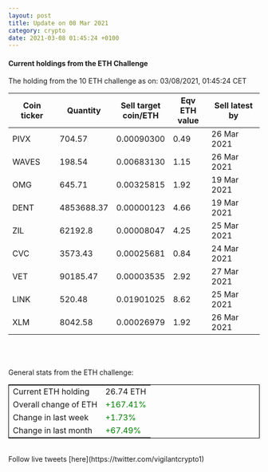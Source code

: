 ```yaml
---
layout: post
title: Update on 08 Mar 2021
category: crypto
date: 2021-03-08 01:45:24 +0100
---
```

<!-- Global site tag (gtag.js) - Google Analytics -->
<script async src="https://www.googletagmanager.com/gtag/js?id=UA-103831149-5"></script>
<script>
  window.dataLayer = window.dataLayer || [];
  function gtag(){dataLayer.push(arguments);}
  gtag('js', new Date());

  gtag('config', 'UA-103831149-5');
</script>


#### Current holdings from the ETH Challenge

The holding from the 10 ETH challenge as on: 03/08/2021, 01:45:24 CET

|Coin ticker|Quantity|Sell target<br>coin/ETH|Eqv ETH<br>value|Sell latest by|
|-----------|--------|-----------|-----------|--------------|
PIVX|704.57|  0.00090300|0.49|26 Mar 2021|
WAVES|198.54|  0.00683130|1.15|26 Mar 2021|
OMG|645.71|  0.00325815|1.92|19 Mar 2021|
DENT|4853688.37|  0.00000123|4.66|19 Mar 2021|
ZIL|62192.8|  0.00008047|4.25|25 Mar 2021|
CVC|3573.43|  0.00025681|0.84|24 Mar 2021|
VET|90185.47|  0.00003535|2.92|27 Mar 2021|
LINK|520.48|  0.01901025|8.62|25 Mar 2021|
XLM|8042.58|  0.00026979|1.92|26 Mar 2021|

<br>
<br>
<br>
General stats from the ETH challenge:

<table style="border:1px solid black;margin-left:auto;margin-right:auto;">
	<tbody>
	<tr>
		<td>Current ETH holding</td>
		<td>     26.74 ETH</td>
	</tr>
	<tr>
		<td>Overall change of ETH</td>
		<td><font color="green">+167.41%</font></td>
	</tr>
	<tr>
		<td>Change in last week</td>
		<td><font color="green">+1.73%</font></td>
	</tr>
	<tr>
		<td>Change in last month</td>
		<td><font color="green">+67.49%</font></td>
	</tr>
	</tbody>
</table>

<br>
Follow live tweets [here](https://twitter.com/vigilantcrypto1)
<br>
<br>
